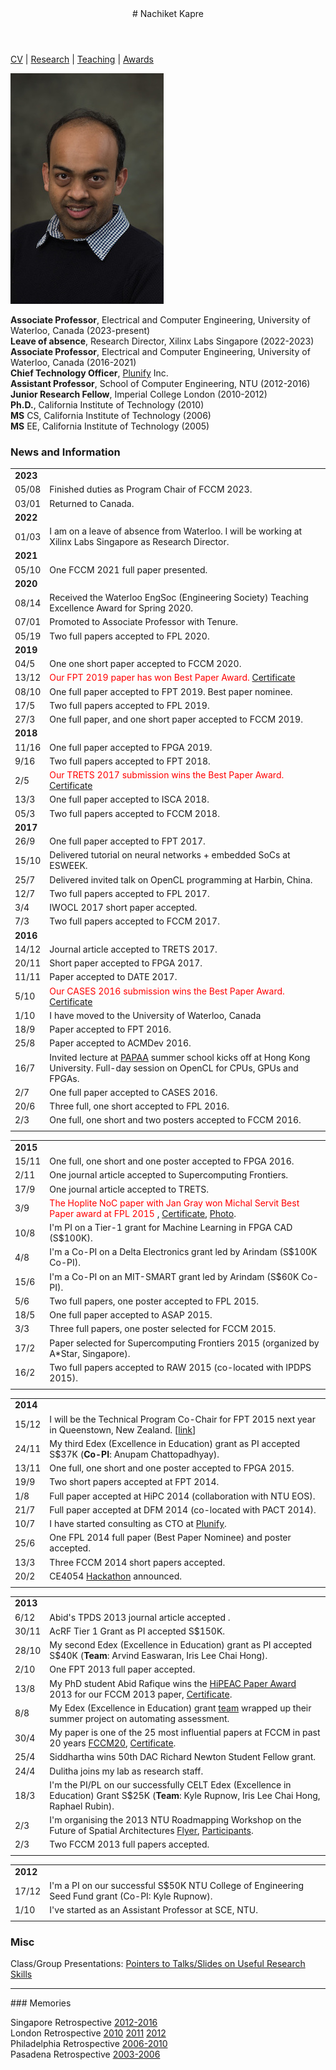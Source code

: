 <div class="wrapper">

<!-- Compilation Instructions
pandoc --columns=160 index.md -s -c stylesheets/styles.css --metadata pagetitle="Nachiket Kapre's Academic Webpage" -o index.html
-->

<header>
# Nachiket Kapre
</header>
	
<section>

[CV](./cv.html) | [Research](./research.html) | [Teaching](./teaching.html) | [Awards](./awards.html) <br>

![](nachiket.jpg)

**Associate Professor**, Electrical and Computer Engineering, University of Waterloo, Canada (2023-present) <br>
**Leave of absence**, Research Director, Xilinx Labs Singapore (2022-2023) <br>
**Associate Professor**, Electrical and Computer Engineering, University of Waterloo, Canada (2016-2021) <br>
**Chief Technology Officer**, [Plunify](http://www.plunify.com) Inc. <br>
**Assistant Professor**, School of Computer Engineering, NTU (2012-2016) <br>
**Junior Research Fellow**, Imperial College London (2010-2012) <br>
**Ph.D.**, California Institute of Technology (2010) <br>
**MS** CS, California Institute of Technology (2006) <br>
**MS** EE, California Institute of Technology (2005) <br>


### News and Information

| |     |
| :----- | :--------- |
| **2023**  | | 
| 05/08 | Finished duties as Program Chair of FCCM 2023. | 
| 03/01 | Returned to Canada. | 
| **2022**  | | 
| 01/03 | I am on a leave of absence from Waterloo. I will be working at Xilinx Labs Singapore as Research Director. | 
| **2021**  | | 
| 05/10 | One FCCM 2021 full paper presented. | 
| **2020**  | | 
|08/14| Received the Waterloo EngSoc (Engineering Society) Teaching Excellence Award for Spring 2020.|
|07/01| Promoted to Associate Professor with Tenure.|
|05/19| Two full papers accepted to FPL 2020.|
| **2019**  | | 
|04/5| One one short paper accepted to FCCM 2020.|
|13/12| <font color="red">Our FPT 2019 paper has won Best Paper Award.</font> [Certificate](./images/fpt2019_award.jpg) |
|08/10| One full paper accepted to FPT 2019. Best paper nominee.|
|17/5| Two full papers accepted to FPL 2019.|
|27/3| One full paper, and one short paper accepted to FCCM 2019.|
| **2018**  | | 
|11/16| One full paper accepted to FPGA 2019.|
|9/16| Two full papers accepted to FPT 2018.|
|2/5| <font color="red">Our TRETS 2017 submission wins the Best Paper Award. </font> [Certificate](./images/trets2017_award.jpg) |
|13/3| One full paper accepted to ISCA 2018.|
|05/3| Two full papers accepted to FCCM 2018.|
| **2017**  | | 
|26/9| One full paper accepted to FPT 2017.|
|15/10| Delivered tutorial on neural networks + embedded SoCs at ESWEEK.|
|25/7| Delivered invited talk on OpenCL programming at Harbin, China.|
|12/7| Two full papers accepted to FPL 2017.|
|3/4| IWOCL 2017 short paper accepted.|
|7/3| Two full papers accepted to FCCM 2017.|
| **2016**  | | 
|14/12| Journal article accepted to TRETS 2017. |
|20/11| Short paper accepted to FPGA 2017. |
|11/11| Paper accepted to DATE 2017. |
|5/10| <font color="red">Our CASES 2016 submission wins the Best Paper Award. </font> [Certificate](./images/cases2016_award.jpg) |
| 1/10 | I have moved to the University of Waterloo, Canada |
|18/9| Paper accepted to FPT 2016. |
|25/8| Paper accepted to ACMDev 2016. |
|16/7| Invited lecture at [PAPAA](http://cscpapaa.eee.hku.hk/programme.html) summer school kicks off at Hong Kong University. Full-day session on OpenCL for CPUs, GPUs and FPGAs. |
|2/7| One full paper accepted to CASES 2016.|
|20/6| Three full, one short accepted to FPL 2016.|
|2/3| One full, one short and two posters accepted to FCCM 2016.|
| |     |

| |     |
| :-- | :-- |
| **2015**  | | 
|15/11| One full, one short and one poster accepted to FPGA 2016.                                                                                                                                 |
|2/11| One journal article accepted to Supercomputing Frontiers.|
|17/9| One journal article accepted to TRETS.|
|3/9| <font color="red">The Hoplite NoC paper with Jan Gray won Michal Servit Best Paper award at FPL 2015 </font>, [Certificate](./images/fpl2015_award.jpg), [Photo](./images/21145343661_eb2fef0d35_o.jpg).   |
|10/8| I'm PI on a Tier-1 grant for Machine Learning in FPGA CAD (S$100K).   |
|4/8| I'm a Co-PI on a Delta Electronics grant led by Arindam (S$100K Co-PI).          |
|15/6| I'm a Co-PI on an MIT-SMART grant led by Arindam (S$60K Co-PI).          |
|5/6| Two full papers, one poster accepted to FPL 2015.                          |
|18/5| One full paper accepted to ASAP 2015.                          |
|3/3| Three full papers, one poster selected for FCCM 2015.                          |
|17/2| Paper selected for Supercomputing Frontiers 2015 (organized by A\*Star, Singapore).                         |
|16/2| Two full papers accepted to RAW 2015 (co-located with IPDPS 2015).                          |
| |     |


| |     |
| :-- | :-- |
| **2014**  | | 
|15/12| I will be the Technical Program Co-Chair for FPT 2015 next year in Queenstown, New Zealand. \[[link](http://fpt.massey.ac.nz)\]                                                |
|24/11| My third Edex (Excellence in Education) grant as PI accepted S$37K (**Co-PI**: Anupam Chattopadhyay).                                                                       |
|13/11 | One full, one short and one poster accepted to FPGA 2015.                                                                                                                                 |
|19/9| Two short papers accepted at FPT 2014.                                                                                                                                                    |
|1/8| Full paper accepted at HiPC 2014 (collaboration with NTU EOS).                                                                                                                            |
|21/7| Full paper accepted at DFM 2014 (co-located with PACT 2014).                                                                                                                              |
|10/7| I have started consulting as CTO at [Plunify](http://plunify.com/en/management.php).                                                                                                      |
|25/6| One FPL 2014 full paper (Best Paper Nominee) and poster accepted.                                                                                                                         |
|13/3| Three FCCM 2014 short papers accepted.                                                                                                                                                    |
|20/2| CE4054 [Hackathon](./teaching/ce4054_hackathon_2014.png) announced.                                                                                                                       |
| |     |


| |     |
| :-- | :-- |
| **2013**  | | 
|6/12  | Abid's TPDS 2013 journal article accepted .                                                                                                                                                |
|30/11 | AcRF Tier 1 Grant as PI accepted S$150K.                                                                                                                                                   |
|28/10 | My second Edex (Excellence in Education) grant as PI accepted S$40K (**Team**: Arvind Easwaran, Iris Lee Chai Hong).                                                                       |
|2/10  | One FPT 2013 full paper accepted.                                                                                                                                                         |
|13/8  | My PhD student Abid Rafique wins the [HiPEAC Paper Award](http://www.hipeac.net/award) 2013 for our FCCM 2013 paper, [Certificate](./images/hipeac2013_award.pdf).                       |
|8/8   | My Edex (Excellence in Education) grant [team](./images/edex2013_team.jpg) wrapped up their summer project on automating assessment. <br>
|30/4  | My paper is one of the 25 most influential papers at FCCM in past 20 years [FCCM20](http://tcfpga.org/fccm20/), [Certificate](./images/fccm20_award.pdf). <br>
|25/4  | Siddhartha wins 50th DAC Richard Newton Student Fellow grant. <br>
|24/4  | Dulitha joins my lab as research staff. <br>
|18/3  | I'm the PI/PL on our successfully CELT Edex (Excellence in Education) Grant S$25K (**Team**: Kyle Rupnow, Iris Lee Chai Hong, Raphael Rubin). <br>
|2/3   | I'm organising the 2013 NTU Roadmapping Workshop on the Future of Spatial Architectures [Flyer](./images/reconfig_workshop.jpg), [Participants](./images/workshop_participants.jpg). <br>
|2/3   | Two FCCM 2013 full papers accepted. <br>
| |     |


| |     |
| :-- | :-- |
| **2012**  | | 
|17/12 | I'm a PI on our successful S$50K NTU College of Engineering Seed Fund grant (Co-PI: Kyle Rupnow). <br>
|1/10  | I've started as an Assistant Professor at SCE, NTU. <br>
| |     |


### Misc ###

Class/Group Presentations:
[Pointers to Talks/Slides on Useful Research Skills](./advice/more_pointers.html)

<hr>
### Memories

Singapore Retrospective 
[2012-2016](./images/singapore_retrospective/index.html)<br> 
London Retrospective 
[2010](./images/london_retrospective/2010) 
[2011](./images/london_retrospective/2011) 
[2012](./images/london_retrospective/2012) <br>
Philadelphia Retrospective 
[2006-2010](./images/philadelphia_retrospective/index.html) <br>
Pasadena Retrospective 
[2003-2006](./images/pasadena_retrospective/index.html)

</section>
</div>

<!-- Google tag (gtag.js) -->
<script async src="https://www.googletagmanager.com/gtag/js?id=G-L5JLNXPW8C"></script>
<script>
  window.dataLayer = window.dataLayer || [];
  function gtag(){dataLayer.push(arguments);}
  gtag('js', new Date());

  gtag('config', 'G-L5JLNXPW8C');
</script>
